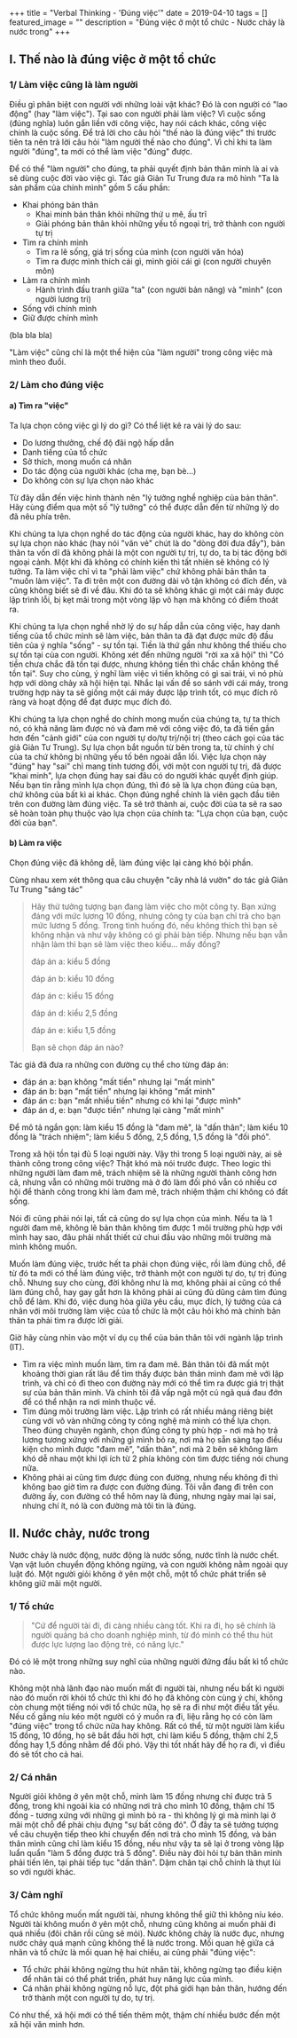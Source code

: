 +++
title =  "Verbal Thinking - 'Đúng việc'"
date = 2019-04-10
tags = []
featured_image = ""
description = "Đúng việc ở một tổ chức - Nước chảy là nước trong"
+++

## I. Thế nào là đúng việc ở một tổ chức

### 1/ Làm việc cũng là làm người

Điều gì phân biệt con người với những loài vật khác? Đó là con người có "lao động" (hay "làm việc"). Tại sao con người phải làm việc? Vì cuộc sống (đúng nghĩa) luôn gắn liền với công việc, hay nói cách khác, công việc chính là cuộc sống. Để trả lời cho câu hỏi "thế nào là đúng việc" thì trước tiên ta nên trả lời câu hỏi "làm người thế nào cho đúng". Vì chỉ khi ta làm người "đúng", ta mới có thể làm việc "đúng" được.

Để có thể "làm người" cho đúng, ta phải quyết định bản thân mình là ai và sẽ dùng cuộc đời vào việc gì. Tác giả Giản Tư Trung đưa ra mô hình "Ta là sản phẩm của chính mình" gồm 5 cấu phần:

+ Khai phóng bản thân
  + Khai minh bản thân khỏi những thứ u mê, ấu trĩ
  + Giải phóng bản thân khỏi những yếu tố ngoại trị, trở thành con người tự trị
+ Tìm ra chính mình
  + Tìm ra lẽ sống, giá trị sống của mình (con người văn hóa)
  + Tìm ra được mình thích cái gì, mình giỏi cái gì (con người chuyên môn)
+ Làm ra chính mình
  + Hành trình đấu tranh giữa "ta" (con người bản năng) và "mình" (con người lương tri)
+ Sống với chính mình
+ Giữ được chính mình

(bla bla bla)

"Làm việc" cũng chỉ là một thể hiện của "làm người" trong công việc mà mình theo đuổi.

### 2/ Làm cho đúng việc

#### a) Tìm ra "việc"

Ta lựa chọn công việc gì lý do gì? Có thể liệt kê ra vài lý do sau:

+ Do lương thưởng, chế độ đãi ngộ hấp dẫn
+ Danh tiếng của tổ chức
+ Sở thích, mong muốn cá nhân
+ Do tác động của người khác (cha mẹ, bạn bè...)
+ Do không còn sự lựa chọn nào khác

Từ đây dẫn đến việc hình thành nên "lý tưởng nghề nghiệp của bản thân". Hãy cùng điểm qua một số "lý tưởng" có thể được dẫn đến từ những lý do đã nêu phía trên.

Khi chúng ta lựa chọn nghề do tác động của người khác, hay do không còn sự lựa chọn nào khác (hay nói "văn vẻ" chút là do "dòng đời đưa đẩy"), bản thân ta vốn dĩ đã không phải là một con người tự trị, tự do, ta bị tác động bởi ngoại cảnh. Một khi đã không có chính kiến thì tất nhiên sẽ không có lý tưởng. Ta làm việc chỉ vì ta "phải làm việc" chứ không phải bản thân ta "muốn làm việc". Ta đi trên một con đường dài vô tận không có đích đến, và cũng không biết sẽ đi về đâu. Khi đó ta sẽ không khác gì một cái máy được lập trình lỗi, bị kẹt mãi trong một vòng lặp vô hạn mà không có điểm thoát ra.

Khi chúng ta lựa chọn nghề nhờ lý do sự hấp dẫn của công việc, hay danh tiếng của tổ chức mình sẽ làm việc, bản thân ta đã đạt được mức độ đầu tiên của ý nghĩa "sống" - sự tồn tại. Tiền là thứ gần như không thể thiếu cho sự tồn tại của con người. Không xét đến những người "rời xa xã hội" thì "Có tiền chưa chắc đã tồn tại được, nhưng không tiền thì chắc chắn không thể tồn tại". Suy cho cùng, ý nghĩ làm việc vì tiền không có gì sai trái, vì nó phù hợp với dòng chảy xã hội hiện tại. Nhắc lại vấn đề so sánh với cái máy, trong trường hợp này ta sẽ giống một cái máy được lập trình tốt, có mục đích rõ ràng và hoạt động để đạt được mục đích đó.

Khi chúng ta lựa chọn nghề do chính mong muốn của chúng ta, tự ta thích nó, có khả năng làm được nó và đam mê với công việc đó, ta đã tiến gần hơn đến "cảnh giới" của con người tự do/tự trị/nội trị (theo cách gọi của tác giả Giản Tư Trung). Sự lựa chọn bắt nguồn từ bên trong ta, từ chính ý chí của ta chứ không bị những yếu tố bên ngoài dẫn lối. Việc lựa chọn này "đúng" hay "sai" chỉ mang tính tương đối, với một con người tự trị, đã được "khai minh", lựa chọn đúng hay sai đâu có do người khác quyết định giúp. Nếu bạn tin rằng mình lựa chọn đúng, thì đó sẽ là lựa chọn đúng của bạn, chứ không của bất kì ai khác. Chọn đúng nghề chính là viên gạch đầu tiên trên con đường làm đúng việc. Ta sẽ trở thành ai, cuộc đời của ta sẽ ra sao sẽ hoàn toàn phụ thuộc vào lựa chọn của chính ta: "Lựa chọn của bạn, cuộc đời của bạn".

#### b) Làm ra việc

Chọn đúng việc đã không dễ, làm đúng việc lại càng khó bội phần.

Cùng nhau xem xét thông qua câu chuyện "cây nhà lá vườn" do tác giả Giản Tư Trung "sáng tác" 

> Hãy thử tưởng tượng bạn đang làm việc cho một công ty. Bạn xứng đáng với mức lương 10 đồng, nhưng công ty của bạn chỉ trả cho bạn mức lương 5 đồng. Trong tình huống đó, nếu không thích thì bạn sẽ không nhận và như vậy không có gì phải bàn tiếp. Nhưng nếu bạn vẫn nhận làm thì bạn sẽ làm việc theo kiểu... mấy đồng?
>
> đáp án a: kiểu 5 đồng
>
> đáp án b: kiểu 10 đồng
>
> đáp án c: kiểu 15 đồng
>
> đáp án d: kiểu 2,5 đồng
>
> đáp án e: kiểu 1,5 đồng
>
> Bạn sẽ chọn đáp án nào?

Tác giả đã đưa ra những con đường cụ thể cho từng đáp án:

+ đáp án a: bạn không "mất tiền" nhưng lại "mất mình"
+ đáp án b: bạn "mất tiền" nhưng lại không "mất mình"
+ đáp án c: bạn "mất nhiều tiền" nhưng có khi lại "được mình"
+ đáp án d, e: bạn "được tiền" nhưng lại càng "mất mình"

Để mô tả ngắn gọn: làm kiểu 15 đồng là "đam mê", là "dấn thân"; làm kiểu 10 đồng là "trách nhiệm"; làm kiểu 5 đồng, 2,5 đồng, 1,5 đồng là "đối phó".

Trong xã hội tồn tại đủ 5 loại người này. Vậy thì trong 5 loại người này, ai sẽ thành công trong công việc? Thật khó mà nói trước được. Theo logic thì những người làm đam mê, trách nhiệm sẽ là những người thành công hơn cả, nhưng vẫn có những môi trường mà ở đó làm đối phó vẫn có nhiều cơ hội để thành công trong khi làm đam mê, trách nhiệm thậm chí không có đất sống.

Nói đi cũng phải nói lại, tất cả cũng do sự lựa chọn của mình. Nếu ta là 1 người đam mê, không lẽ bản thân không tìm được 1 môi trường phù hợp với mình hay sao, đâu phải nhất thiết cứ chui đầu vào những môi trường mà mình không muốn.

Muốn làm đúng việc, trước hết ta phải chọn đúng việc, rồi làm đúng chỗ, để từ đó ta mới có thể làm đúng việc, trở thành một con người tự do, tự trị đúng chỗ. Nhưng suy cho cùng, đời không như là mơ, không phải ai cũng có thể làm đúng chỗ, hay gay gắt hơn là không phải ai cũng đủ dũng cảm tìm đúng chỗ để làm. Khi đó, việc dung hòa giữa yêu cầu, mục đích, lý tưởng của cá nhân với môi trường làm việc của tổ chức là một câu hỏi khó mà chính bản thân ta phải tìm ra được lời giải.

Giờ hãy cùng nhìn vào một ví dụ cụ thể của bản thân tôi với ngành lập trình (IT).

+ Tìm ra việc mình muốn làm, tìm ra đam mê. Bản thân tôi đã mất một khoảng thời gian rất lâu để tìm thấy được bản thân mình đam mê với lập trình, và chỉ có đi theo con đường này mới có thể tìm ra được giá trị thật sự của bản thân mình. Và chính tôi đã vấp ngã một cú ngã quá đau đớn để có thể nhận ra nơi mình thuộc về.
+ Tìm đúng môi trường làm việc. Lập trình có rất nhiều mảng riêng biệt cùng với vô vàn những công ty công nghệ mà mình có thể lựa chọn. Theo đúng chuyên ngành, chọn đúng công ty phù hợp - nơi mà họ trả lương tương xứng với những gì mình bỏ ra, nơi mà họ sẵn sàng tạo điều kiện cho mình được "đam mê", "dấn thân", nơi mà 2 bên sẽ không làm khó dễ nhau một khi lợi ích từ 2 phía không còn tìm được tiếng nói chung nữa.
+ Không phải ai cũng tìm được đúng con đường, nhưng nếu không đi thì không bao giờ tìm ra được con đường đúng. Tôi vẫn đang đi trên con đường ấy, con đường có thể hôm nay là đúng, nhưng ngày mai lại sai, nhưng chí ít, nó là con đường mà tôi tin là đúng.

## II. Nước chảy, nước trong

Nước chảy là nước động, nước động là nước sống, nước tĩnh là nước chết. Vạn vật luôn chuyển động không ngừng, và con người không nằm ngoài quy luật đó. Một người giỏi không ở yên một chỗ, một tổ chức phát triển sẽ không giữ mãi một người.

### 1/ Tổ chức

> "Cứ để người tài đi, đi càng nhiều càng tốt. Khi ra đi, họ sẽ chính là người quảng bá cho doanh nghiệp mình, từ đó mình có thể thu hút được lực lượng lao động trẻ, có năng lực."

Đó có lẽ một trong những suy nghĩ của những người đứng đầu bất kì tổ chức nào.

Không một nhà lãnh đạo nào muốn mất đi người tài, nhưng nếu bất kì người nào đó muốn rời khỏi tổ chức thì khi đó họ đã không còn cùng ý chí, không còn chung một tiếng nói với tổ chức nữa, họ sẽ ra đi như một điều tất yếu. Nếu cố gắng níu kéo một người có ý muốn ra đi, liệu rằng họ có còn làm "đúng việc" trong tổ chức nữa hay không. Rất có thể, từ một người làm kiểu 15 đồng, 10 đồng, họ sẽ bắt đầu hời hợt, chỉ làm kiểu 5 đồng, thậm chí 2,5 đồng hay 1,5 đồng nhằm để đối phó. Vậy thì tốt nhất hãy để họ ra đi, vì điều đó sẽ tốt cho cả hai.

### 2/ Cá nhân

Người giỏi không ở yên một chỗ, mình làm 15 đồng nhưng chỉ được trả 5 đồng, trong khi ngoài kia có những nơi trả cho mình 10 đồng, thậm chí 15 đồng - tương xứng với những gì mình bỏ ra - thì không lý gì mà mình lại ở mãi một chỗ để phải chịu đựng "sự bất công đó". Ở đây ta sẽ tưởng tượng về câu chuyện tiếp theo khi chuyển đến nơi trả cho mình 15 đồng, và bản thân mình cũng chỉ làm kiểu 15 đồng, nếu như vậy ta sẽ lại ở trong vòng lặp luẩn quẩn "làm 5 đồng được trả 5 đồng". Điều này đòi hỏi tự bản thân mình phải tiến lên, tại phải tiếp tục "dấn thân". Dậm chân tại chỗ chính là thụt lùi so với người khác.

### 3/ Cảm nghĩ

Tổ chức không muốn mất người tài, nhưng không thể giữ thì không níu kéo. Người tài không muốn ở yên một chỗ, nhưng cũng không ai muốn phải đi quá nhiều (đôi chân rồi cũng sẽ mỏi). Nước không chảy là nước đục, nhưng nước chảy quá mạnh cũng không thể là nước trong. Mối quan hệ giữa cá nhân và tổ chức là mối quan hệ hai chiều, ai cũng phải "đúng việc":

+ Tổ chức phải không ngừng thu hút nhân tài, không ngừng tạo điều kiện để nhân tài có thể phát triển, phát huy năng lực của mình.
+ Cá nhân phải không ngừng nỗ lực, đột phá giới hạn bản thân, hướng đến trở thành một con người tự do, tự trị.

Có như thế, xã hội mới có thể tiến thêm một, thậm chí nhiều bước đến một xã hội văn minh hơn.
